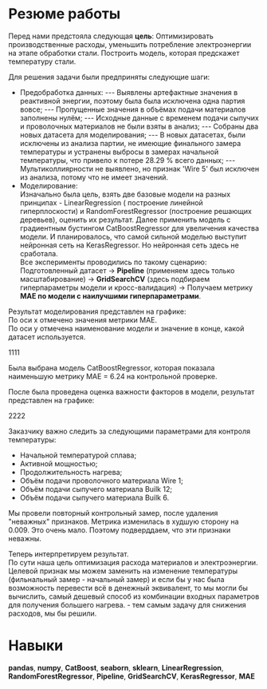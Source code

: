 # Резюме работы
Перед нами предстояла следующая __цель__: 
Оптимизировать производственные расходы, уменьшить потребление электроэнергии на этапе обработки стали. 
Построить модель, которая предскажет температуру стали.

Для решения задачи были предприняты следующие шаги: <br>
* Предобработка данных:
        --- Выявлены артефактные значения в реактивной энергии, поэтому была была исключена одна партия вовсе;
        --- Пропущенные значения в объёмах подачи материалов заполнены нулём;
        --- Исходные данные с временем подачи сыпучих и проволочных материалов не были взяты в анализ;
        --- Собраны два новых датасета для моделирования;
        --- В новых датасетах, были исключены из анализа партии, не имеющие финального замера температуры и устранены 
        выбросы в замерах начальной температуры, что  привело к потере 28.29 % всего данных; 
        --- Мультиколлиярности не выявлено, но признак 'Wire 5' был исключен из анализа, потому что не имеет значений. 
* Моделирование: <br>
Изначально была цель, взять две базовые модели на разных принципах - LinearRegression ( построение линейной гиперплоскости) и RandomForestRegressor (построение решающих деревьев), оценить их результат. Далее применить модель с градиентным бустингом CatBoostRegressor для увеличения качества модели. И планировалось, что самой сильной моделью выступит нейронная сеть на KerasRegressor. Но нейронная сеть здесь не сработала. <br>
Все эксперименты проводились по такому сценарию: <br>
Подготовленный датасет -> __Pipeline__ (применяем здесь только масштабирование) -> __GridSearchCV__ (здесь подбираем гиперпараметры модели и кросс-валидация) -> Получаем метрику __MAE по модели с наилучшими гиперпараметрами__. 

Результат моделирования представлен на графике: <br>
По оси х отмечено значения метрики MAE. <br>
По оси y отмечена наименование модели и значение в конце, какой датасет используется. 

1111

Была выбрана модель CatBoostRegressor, которая показала наименьшую метрику MAE = 6.24 на контрольной проверке. 

После была проведена оценка важности факторов в модели, результат представлен на графике: 

2222

Заказчику важно следить за следующими параметрами для контроля температуры: <br>
* Начальной температурой сплава;
* Активной мощностью;
* Продолжительность нагрева;
* Объём подачи проволочного материала Wire 1;
* Объём подачи сыпучего материала Builk 12;
* Объём подачи сыпучего материала Builk 6. <br>

Мы провели повторный контрольный замер, после удаления "неважных" признаков. Метрика изменилась в худшую сторону на 0.009. Это очень мало. Поэтому подверддаем, что эти признаки неважны. <br>


Теперь интерпретируем результат. <br>
По сути наша цель оптимизация расхода материалов и электроэнергии. Целевой признак мы можем заменить на изменение температуры (фильнальный замер - начальный замер) и если бы у нас была возможность перевести всё в денежный эквивалент, то мы могли бы вычислить, самый дешевый способ из комбинации входных параметров для получения большего нагрева. - тем самым задачу для снижения расходов, мы бы решили.
 
# Навыки
 __pandas__,  __numpy__, __CatBoost__,  __seaborn__, __sklearn__, __LinearRegression__, __RandomForestRegressor__, __Pipeline__, __GridSearchCV__, __KerasRegressor__, __MAE__
